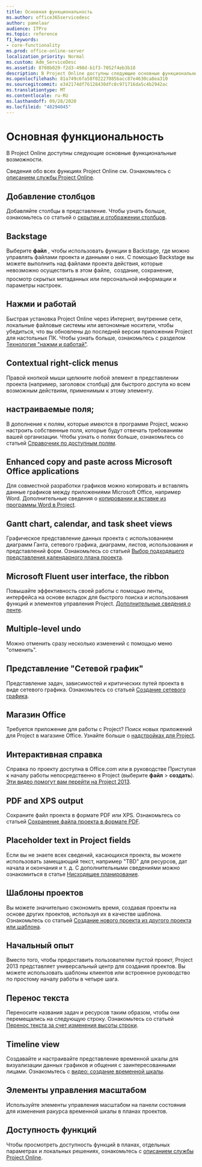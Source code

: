 ```yaml
---
title: Основная функциональность
ms.author: office365servicedesc
author: pamelaar
audience: ITPro
ms.topic: reference
f1_keywords:
- core-functionality
ms.prod: office-online-server
localization_priority: Normal
ms.custom: Adm_ServiceDesc
ms.assetid: 8708b029-f2d3-498d-b1f3-7052f4eb3b18
description: В Project Online доступны следующие основные функциональные возможности.
ms.openlocfilehash: 81a749c6fa58f02227085bacc87e4630ca8ea310
ms.sourcegitcommit: e342174df76128430dfc8c971716da5c4b2942ac
ms.translationtype: MT
ms.contentlocale: ru-RU
ms.lasthandoff: 09/28/2020
ms.locfileid: "48294045"
---
```

# <a name="core-functionality"></a>Основная функциональность

В Project Online доступны следующие основные функциональные возможности.
  
Сведения обо всех функциях Project Online см. Ознакомьтесь с [описанием службы Project Online](project-online-service-description.md).
  
## <a name="add-columns"></a>Добавление столбцов

Добавляйте столбцы в представление. Чтобы узнать больше, ознакомьтесь со статьей о [скрытии и отображении столбцов](https://go.microsoft.com/fwlink/p/?LinkId=271343).
  
## <a name="backstage"></a>Backstage

Выберите **файл** , чтобы использовать функции в Backstage, где можно управлять файлами проекта и данными о них. С помощью Backstage вы можете выполнить над файлами проекта действия, которые невозможно осуществить в этом файле,  создание, сохранение, просмотр скрытых метаданных или персональной информации и параметры настроек. 
  
## <a name="click-to-run"></a>Нажми и работай

Быстрая установка Project Online через Интернет, внутренние сети, локальные файловые системы или автономные носители, чтобы убедиться, что вы обновлены до последней версии приложения Project для настольных ПК. Чтобы узнать больше, ознакомьтесь с разделом [Технология "нажми и работай"](https://go.microsoft.com/fwlink/p/?LinkId=271596).
  
## <a name="contextual-right-click-menus"></a>Contextual right-click menus

Правой кнопкой мыши щелкните любой элемент в представлении проекта (например, заголовок столбца) для быстрого доступа ко всем возможным действиям, применимым к этому элементу.
  
## <a name="custom-fields"></a>настраиваемые поля;

В дополнение к полям, которые имеются в программе Project, можно настроить собственные поля, которые будут отвечать требованиям вашей организации. Чтобы узнать о полях больше, ознакомьтесь со статьей [Справочник по доступным полям](https://support.office.com/article/615a4563-1cc3-40f4-b66f-1b17e793a460).
  
## <a name="enhanced-copy-and-paste-across-microsoft-office-applications"></a>Enhanced copy and paste across Microsoft Office applications

Для совместной разработки графиков можно копировать и вставлять данные графиков между приложениями Microsoft Office, например Word. Дополнительные сведения о [копировании и вставке из программы Word в Project](https://go.microsoft.com/fwlink/p/?LinkId=271330).
  
## <a name="gantt-chart-calendar-and-task-sheet-views"></a>Gantt chart, calendar, and task sheet views

Графическое представление данных проекта с использованием диаграмм Ганта, сетевого графика, диаграмм, листов, использования и представлений форм. Ознакомьтесь со статьей [Выбор подходящего представления календарного плана проекта](https://go.microsoft.com/fwlink/?LinkId=402905).
  
## <a name="microsoft-fluent-user-interface-the-ribbon"></a>Microsoft Fluent user interface, the ribbon

Повышайте эффективность своей работы с помощью ленты, интерфейса на основе вкладок для быстрого поиска и использования функций и элементов управления Project. [Дополнительные сведения о ленте](https://go.microsoft.com/fwlink/p/?LinkId=271325).
  
## <a name="multiple-level-undo"></a>Multiple-level undo

Можно отменить сразу несколько изменений с помощью меню "отменить". 
  
## <a name="network-diagram-view"></a>Представление "Сетевой график"

Представление задач, зависимостей и критических путей проекта в виде сетевого графика. Ознакомьтесь со статьей [Создание сетевого графика](https://go.microsoft.com/fwlink/p/?LinkId=271338).
  
## <a name="office-store"></a>Магазин Office

Требуется приложение для работы с Project? Поиск новых приложений для Project в магазине Office. Узнайте больше о [надстройках для Project](https://go.microsoft.com/fwlink/?LinkId=273883).
  
## <a name="online-help"></a>Интерактивная справка

Справка по проекту доступна в Office.com или в руководстве Приступая к началу работы непосредственно в Project (выберите **файл** \> **создать**). [Эти видео помогут вам перейти на Project 2013](https://go.microsoft.com/fwlink/p/?LinkId=271325).
  
## <a name="pdf-and-xps-output"></a>PDF and XPS output

Сохраните файл проекта в формате PDF или XPS. Ознакомьтесь со статьей [Сохранение файла проекта в формате PDF](https://go.microsoft.com/fwlink/p/?LinkId=271350).
  
## <a name="placeholder-text-in-project-fields"></a>Placeholder text in Project fields

Если вы не знаете всех сведений, касающихся проекта, вы можете использовать замещающий текст, например "TBD" для ресурсов, дат начала и окончания и т. д. С дополнительными сведениями можно ознакомиться в статье [Нисходящее планирование](https://go.microsoft.com/fwlink/p/?LinkId=271333).
  
## <a name="project-templates"></a>Шаблоны проектов

Вы можете значительно сэкономить время, создавая проекты на основе других проектов, используя их в качестве шаблона. Ознакомьтесь со статьей [Создание нового проекта из другого проекта или шаблона](https://go.microsoft.com/fwlink/p/?LinkId=271328).
  
## <a name="start-experience"></a>Начальный опыт

Вместо того, чтобы предоставить пользователям пустой проект, Project 2013 представляет универсальный центр для создания проектов. Вы можете использовать шаблоны клиентов или встроенное руководство по простому началу работы в четыре шага.
  
## <a name="text-wrap"></a>Перенос текста

Переносите названия задач и ресурсов таким образом, чтобы они перемещались на следующую строку. Ознакомьтесь со статьей [Перенос текста за счет изменения высоты строки](https://go.microsoft.com/fwlink/p/?LinkId=271344).
  
## <a name="timeline-view"></a>Timeline view

Создавайте и настраивайте представление временной шкалы для визуализации данных графиков и общения с заинтересованными лицами. Ознакомьтесь с [видео: создание временной шкалы](https://go.microsoft.com/fwlink/?LinkId=402912).
  
## <a name="zoom-controls"></a>Элементы управления масштабом

Используйте элементы управления масштабом на панели состояния для изменения ракурса временной шкалы в планах проектов. 
  
## <a name="feature-availability"></a>Доступность функций

Чтобы просмотреть доступность функций в планах, отдельных параметрах и локальных решениях, ознакомьтесь с [описанием службы Project Online](project-online-service-description.md).
  

